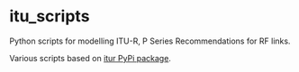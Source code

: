 # itu_scripts
Python scripts for modelling ITU-R, P Series Recommendations for RF links.

Various scripts based on [itur PyPi package](https://pypi.org/project/itur/).

